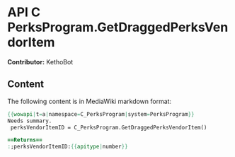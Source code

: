 # API C PerksProgram.GetDraggedPerksVendorItem

**Contributor:** KethoBot

## Content

The following content is in MediaWiki markdown format:

```mediawiki
{{wowapi|t=a|namespace=C_PerksProgram|system=PerksProgram}}
Needs summary.
 perksVendorItemID = C_PerksProgram.GetDraggedPerksVendorItem()

==Returns==
:;perksVendorItemID:{{apitype|number}}
```